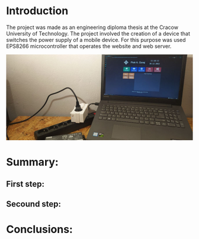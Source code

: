 # Introduction
The project was made as an engineering diploma thesis at the Cracow University of Technology. The project involved the creation of a device that switches the power supply of a mobile device. For this purpose was used EPS8266 microcontroller that operates the website and web server.

![Completed project.](/assets/images/1.jpeg)

# Summary:

## First step:

## Secound step:

# Conclusions:
